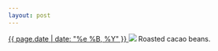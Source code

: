 ```yaml
---
layout: post
---
```


<p>
  <a href="/222">
    <time>{{ page.date | date: "%e %B, %Y" }}</time>
  </a>
  <a href="/222"><img src="{{ site.assets_url }}/222.jpg"/></a>
  <span>Roasted cacao beans.</span>
</p>
